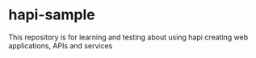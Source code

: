 # hapi-sample
This repository is for learning and testing about using hapi creating web applications, APIs and services
